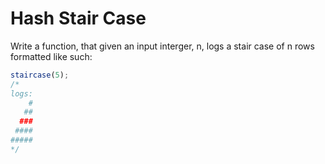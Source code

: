 # Hash Stair Case

Write a function, that given an input interger, n, logs a stair case of n rows formatted like such:

```js
staircase(5);
/*
logs:
    #
   ##
  ###
 ####
#####
*/
```
